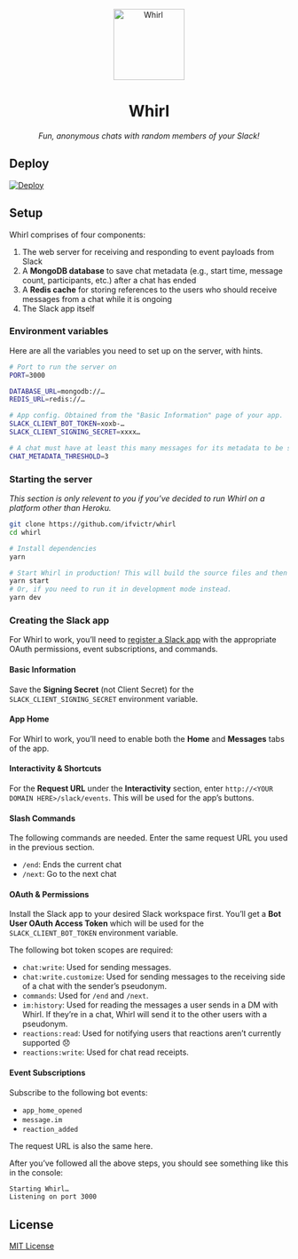 <p align="center">
    <img alt="Whirl" width="128" src="https://files.ifvictr.com/2020/06/whirl.png" />
</p>
<h1 align="center">Whirl</h1>
<p align="center"><i>Fun, anonymous chats with random members of your Slack!</i></p>

## Deploy

[![Deploy](https://www.herokucdn.com/deploy/button.svg)](https://heroku.com/deploy)

## Setup

Whirl comprises of four components:

1. The web server for receiving and responding to event payloads from Slack
2. A **MongoDB database** to save chat metadata (e.g., start time, message count, participants, etc.) after a chat has ended
3. A **Redis cache** for storing references to the users who should receive messages from a chat while it is ongoing
4. The Slack app itself

### Environment variables

Here are all the variables you need to set up on the server, with hints.

```bash
# Port to run the server on
PORT=3000

DATABASE_URL=mongodb://…
REDIS_URL=redis://…

# App config. Obtained from the "Basic Information" page of your app.
SLACK_CLIENT_BOT_TOKEN=xoxb-…
SLACK_CLIENT_SIGNING_SECRET=xxxx…

# A chat must have at least this many messages for its metadata to be saved.
CHAT_METADATA_THRESHOLD=3
```

### Starting the server

_This section is only relevent to you if you’ve decided to run Whirl on a platform other than Heroku._

```bash
git clone https://github.com/ifvictr/whirl
cd whirl

# Install dependencies
yarn

# Start Whirl in production! This will build the source files and then run them.
yarn start
# Or, if you need to run it in development mode instead.
yarn dev
```

### Creating the Slack app

For Whirl to work, you’ll need to [register a Slack app](https://api.slack.com/apps) with the appropriate OAuth permissions, event subscriptions, and commands.

#### Basic Information

Save the **Signing Secret** (not Client Secret) for the `SLACK_CLIENT_SIGNING_SECRET` environment variable.

#### App Home

For Whirl to work, you’ll need to enable both the **Home** and **Messages** tabs of the app.

#### Interactivity & Shortcuts

For the **Request URL** under the **Interactivity** section, enter `http://<YOUR DOMAIN HERE>/slack/events`. This will be used for the app’s buttons.

#### Slash Commands

The following commands are needed. Enter the same request URL you used in the previous section.

- `/end`: Ends the current chat
- `/next`: Go to the next chat

#### OAuth & Permissions

Install the Slack app to your desired Slack workspace first. You’ll get a **Bot User OAuth Access Token** which will be used for the `SLACK_CLIENT_BOT_TOKEN` environment variable.

The following bot token scopes are required:

- `chat:write`: Used for sending messages.
- `chat:write.customize`: Used for sending messages to the receiving side of a chat with the sender’s pseudonym.
- `commands`: Used for `/end` and `/next`.
- `im:history`: Used for reading the messages a user sends in a DM with Whirl. If they’re in a chat, Whirl will send it to the other users with a pseudonym.
- `reactions:read`: Used for notifying users that reactions aren’t currently supported 😞
- `reactions:write`: Used for chat read receipts.

#### Event Subscriptions

Subscribe to the following bot events:

- `app_home_opened`
- `message.im`
- `reaction_added`

The request URL is also the same here.

After you’ve followed all the above steps, you should see something like this in the console:

```bash
Starting Whirl…
Listening on port 3000
```

## License

[MIT License](LICENSE.txt)
